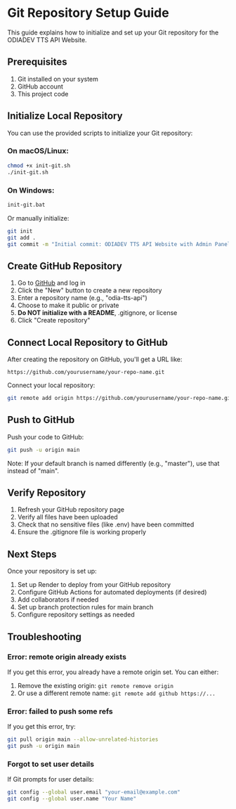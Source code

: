 # Git Repository Setup Guide

This guide explains how to initialize and set up your Git repository for the ODIADEV TTS API Website.

## Prerequisites

1. Git installed on your system
2. GitHub account
3. This project code

## Initialize Local Repository

You can use the provided scripts to initialize your Git repository:

### On macOS/Linux:
```bash
chmod +x init-git.sh
./init-git.sh
```

### On Windows:
```cmd
init-git.bat
```

Or manually initialize:

```bash
git init
git add .
git commit -m "Initial commit: ODIADEV TTS API Website with Admin Panel"
```

## Create GitHub Repository

1. Go to [GitHub](https://github.com) and log in
2. Click the "New" button to create a new repository
3. Enter a repository name (e.g., "odia-tts-api")
4. Choose to make it public or private
5. **Do NOT initialize with a README**, .gitignore, or license
6. Click "Create repository"

## Connect Local Repository to GitHub

After creating the repository on GitHub, you'll get a URL like:
```
https://github.com/yourusername/your-repo-name.git
```

Connect your local repository:

```bash
git remote add origin https://github.com/yourusername/your-repo-name.git
```

## Push to GitHub

Push your code to GitHub:

```bash
git push -u origin main
```

Note: If your default branch is named differently (e.g., "master"), use that instead of "main".

## Verify Repository

1. Refresh your GitHub repository page
2. Verify all files have been uploaded
3. Check that no sensitive files (like .env) have been committed
4. Ensure the .gitignore file is working properly

## Next Steps

Once your repository is set up:

1. Set up Render to deploy from your GitHub repository
2. Configure GitHub Actions for automated deployments (if desired)
3. Add collaborators if needed
4. Set up branch protection rules for main branch
5. Configure repository settings as needed

## Troubleshooting

### Error: remote origin already exists
If you get this error, you already have a remote origin set. You can either:
1. Remove the existing origin: `git remote remove origin`
2. Or use a different remote name: `git remote add github https://...`

### Error: failed to push some refs
If you get this error, try:
```bash
git pull origin main --allow-unrelated-histories
git push -u origin main
```

### Forgot to set user details
If Git prompts for user details:
```bash
git config --global user.email "your-email@example.com"
git config --global user.name "Your Name"
```